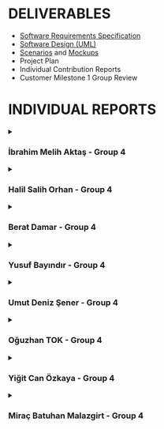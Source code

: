 # **DELIVERABLES**
* [Software Requirements Specification](https://github.com/bounswe/bounswe2022group4/wiki/Requirements)
* [Software Design (UML)](https://github.com/bounswe/bounswe2022group4/wiki/Class-Diagram)
* [Scenarios](https://github.com/bounswe/bounswe2022group4/wiki/User-Scenarios) and [Mockups](https://github.com/bounswe/bounswe2022group4/wiki/Mockups)
* Project Plan
* Individual Contribution Reports
* Customer Milestone 1 Group Review

# **INDIVIDUAL REPORTS**

<details>
<summary>

### **İbrahim Melih Aktaş - Group 4**

</summary>
  
### **Responsibilities**
My main responsilibity was the deployment. Dockerizing backend and deploying it on the AWS EC2 machine. Creating a CI/CD pipeline with Github Actions. 


### **Main contributions**
* I created an AWS account and a user with necessary permissions(#251, #252). 
* I created Dockerfile and docker-compose.yml to dockerize our project's backend(#249). 
* I prepared a CI/CD pipeline using Github Actions(#250). It builds docker image and it pushes it to the AWS ECR. Then it connects to our EC2 machine, pulls new image and runs it on the [EC2 machine](http://3.75.133.58:8080/swagger). 
* I increased the token expiration time in order to make testing easier.


#### **Code Related Significant Issues**
* [Create a Github Actions Workflow for backend deployment](https://github.com/bounswe/bounswe2022group4/issues/250)
* [Create a new AWS account](https://github.com/bounswe/bounswe2022group4/issues/251)
* [Create a user for the AWS with the necessary permissions](https://github.com/bounswe/bounswe2022group4/issues/252)
* [Backend: Increase token expiration time](https://github.com/bounswe/bounswe2022group4/issues/293)

#### **Management Related Significant Issues**
* [Commit message format](https://github.com/bounswe/bounswe2022group4/issues/292)



### **Pull Requests**
*  [Heka backend deployment](https://github.com/bounswe/bounswe2022group4)
*  [Increase JWT token expiration time](https://github.com/bounswe/bounswe2022group4)


### **Additional Information**
.
</details>

<details>
  <summary>

### **Halil Salih Orhan - Group 4**

  </summary>

## 1. Who am I?

- Name: Halil Salih Orhan
- Student ID: 2018400057
- Email: halilsalihorhan@gmail.com
- Personal wiki: [Halil Salih Orhan](https://github.com/bounswe/bounswe2022group4/wiki/Halil-Salih-Orhan)
- involved the project this semester as an Android Developer.
## 2. Responsibilities
- I have been working on the Android application of the project.
- As an newbee in the project, I should have learned the basics of the project and the structure of the project. And, create a personal wiki page for me.
- Because I am the most experienced Android developer in the team, at first, we decided to assign me initial tasks, as creating the project structure, setting up the project, and creating the initial UI.
- Due to some problems my teammates faced, I had to take over some of their tasks, as creating the login and sign up pages.
## 3. Contributions
In the demo, I have shown the following features:
- functional Login and Sign Up pages
- Navigation with bottom navigation bar
- Empty Home page
- Empty Profile page
- TimeLine page with a list of mock posts
- logout button

## 4. My Issues
### Management Related Issues
- I have created my personal wiki page. ([issue 232](https://github.com/bounswe/bounswe2022group4/issues/232) / [commit page](https://github.com/bounswe/bounswe2022group4/wiki/Halil-Salih-Orhan))
### Technical Issues
- I have created the project structure, set up the project, and created the initial UI. ( [issue 233](https://github.com/bounswe/bounswe2022group4/issues/233) /
[commit](https://github.com/bounswe/bounswe2022group4/commit/a4a274faa7c622f900529bf3172885468e79414d) )
- I have created functional the login and sign up pages. ([issue 272](https://github.com/bounswe/bounswe2022group4/issues/272) / [PR 273](https://github.com/bounswe/bounswe2022group4/pull/273))
- I have created a mock Suggestions page. ([issue 240](https://github.com/bounswe/bounswe2022group4/issues/240) / [commit](https://github.com/bounswe/bounswe2022group4/commit/7d3aee0e9ad9be2ebbf756b2c8e3e6ae1bb2b9b7))
### Issues I Reviewed
- [Issue 253](https://github.com/bounswe/bounswe2022group4/issues/253)

## 5. Pull Requests
- [heka-mobile-auth -> heka-mobile](https://github.com/bounswe/bounswe2022group4/pull/273)
- [heka-mobile -> master]


</details>


<details>
  <summary>

###  **Berat Damar - Group 4**
    
</summary>
  
###  **Member**

* Name: Berat Damar
* Student ID: 2018400039
* Group4 - Frontend Team
### **Responsibilities**
  * Designing the login screen
  * Implementing the login screen and making its back-end connection
  * Writing tests for login screen
  * Creating test base for frontend
  * Documenting a general meeting note and a front-end team note
  * Doing research on technologies needed to use on front-end development and documenting it
  * Reviewing all works done by frontend teammates
  * Reviewing all requirements
  * Revising Use Case Diagram.
  * Attending Weekly Meetings
  * As a member of the front-end team, contributing to the development of the front-end and the main decisions about the project.

### **Main contributions**

At the beginning of semester, I redesigned my personal wiki page.Since I am a member of the front-end team, I especially contributed to the front side with React.Firstly, I researched technologies on front-end development and I documented it as a summary.We dediced to use React for development. I had no prior knowledge about the frontend development, so I spent a lot of time for learning and practicing React after we decided to use this library.Secondly, we discussed which pages we implement for Milestone 1. We decided 4 pages: login, sign up, profile page and homepage. I implemented login page.Finally, I did a research on testing with React and I wrote the tests of login page. On the other hand, I also contributed to management of project. I revised our requirements and made suggestions for improvements. I am responsible of revision of use case diagram. 



#### **Code Related Significant Issues**
* [Frontend: Implementation of Login Page](https://github.com/bounswe/bounswe2022group4/issues/259)
* [Frontend Bug: Login Page Affects All Other Pages](https://github.com/bounswe/bounswe2022group4/issues/268)
* [Frontend: Backend Connection of Login Page](https://github.com/bounswe/bounswe2022group4/issues/259)
* [Frontend: Unit Tests for Log in Page](https://github.com/bounswe/bounswe2022group4/issues/284)
  
#### **Management Related Significant Issues**
* [Researching Frontend Development with React ](https://github.com/bounswe/bounswe2022group4/issues/237)
* [Learning HTML and CSS before starting to learn React](https://github.com/bounswe/bounswe2022group4/issues/238)
* [Learning Frontend Development with React ](https://github.com/bounswe/bounswe2022group4/issues/243)
* [Update Personal Wiki Page](https://github.com/bounswe/bounswe2022group4/issues/227) 
* [Revising the requirements](https://github.com/bounswe/bounswe2022group4/issues/226)
* [Documenting Meeting Notes for the Meeting 2 of Frontend Team](https://github.com/bounswe/bounswe2022group4/issues/262)
* [Documenting General Meeting Notes for the Meeting 2](https://github.com/bounswe/bounswe2022group4/issues/269)
* [Revising the Use Case Diagram](https://github.com/bounswe/bounswe2022group4/issues/235)


### **Pull Requests**
* [Implementing login page using e-mail and password without backend connection](https://github.com/bounswe/bounswe2022group4/pull/265)
* [Bug: Login page affects all other pages in terms of color,style etc](https://github.com/bounswe/bounswe2022group4/pull/267)
* [Login page is connected to backend](https://github.com/bounswe/bounswe2022group4/pull/267)
* [Login page test are implemented](https://github.com/bounswe/bounswe2022group4/pull/288)

### **Additional Information**
I attended all general and frontend meetings. I also reviewed a lot of issues and pull requests. 
  
</details>








<details>
  <summary>

###  **Yusuf Bayındır - Group 4**
    
</summary>

- Student ID: 2017400042
- Email: yusuf.bayindir@boun.edu.tr
- Personal Wiki: [Yusuf Bayındır](https://github.com/bounswe/bounswe2022group4/wiki/Yusuf-Bay%C4%B1nd%C4%B1r)
- Team: Backend Development Team
  
  ### **Responsibilities**
- I was responsible for integrating Swagger UI and implementing unit tests for registration and login functionalitites. 
- My other partial responsibilities were revisiting [Requirements](https://github.com/bounswe/bounswe2022group4/wiki/Requirements) & [Class Diagram](https://github.com/bounswe/bounswe2022group4/wiki/Class-Diagram), organizing Wiki, and notetaking for some meetings. 


### **Main contributions**
- Note taker. [CMPE451-General Meeting #1](https://github.com/bounswe/bounswe2022group4/wiki/Meeting-%231,-10.10.2022), [Backend Meeting #1](https://github.com/bounswe/bounswe2022group4/wiki/Backend-Team-Meeting-%231,-20.10.2022)
- Organizing Wiki. [Branch Management](https://github.com/bounswe/bounswe2022group4/wiki/Branch-Management)
- Backend development: [Swagger Integration](https://github.com/bounswe/bounswe2022group4/issues/254), [Unit Tests](https://github.com/bounswe/bounswe2022group4/issues/291)
- Revision on Requirements and Class Diagram. [Requirements](https://github.com/bounswe/bounswe2022group4/wiki/Requirements), [Class Diagram](https://github.com/bounswe/bounswe2022group4/wiki/Class-Diagram)


#### **Code Related Significant Issues**
* [Swagger integration](https://github.com/bounswe/bounswe2022group4/issues/254)
* [Unit tests for register and login functionalities](https://github.com/bounswe/bounswe2022group4/issues/291)


#### **Management Related Significant Issues**
* [Revision on requirements](https://github.com/bounswe/bounswe2022group4/issues/226)
* [Organizing Git workspace](https://github.com/bounswe/bounswe2022group4/issues/253)
* [Revision on Class Design](https://github.com/bounswe/bounswe2022group4/issues/302)


### **Pull Requests**
*  [Swagger Integration](https://github.com/bounswe/bounswe2022group4/pull/261)
*  [Enhancement to Swagger Integration](https://github.com/bounswe/bounswe2022group4/pull/283)
*  [Unit Tests for Register and Login Functionalities](https://github.com/bounswe/bounswe2022group4/pull/298)

</details>
<details>
  <summary>

###  **Umut Deniz Şener - Group 4**
    
</summary>
  ###  **Member**

Name: Umut Deniz Şener
Student ID: 2018400255
Group4 - Frontend Team
### **Responsibilities**
  * Creating a code base for frontend team in order to start building our web application HEKA.
  * Implementing a navigation bar that allows users navigating to another components.
  * Implementing Post component.
  * Implementing PostBox component which renders multiple posts.
  * Implementing Home Page.
  * Implementing unit test cases for Home Page.
  * Implementing the backend connection base for the web application.
  * Implementing functions that make requests to the backend easily.
  * Improving UI of the sign in and sign up pages.
  * Reviewing the pull requests and issues in frontend team.
  * Providing support to other frontend team members while they encountered a problem.
  * Making research on React Hooks, Saas, Css Text Animations, Responsive Css Design, React Libraries.
  * Implementing a structure for Lifting State Up.

### **Main contributions**

Since i have some experience in React before, I have created the code base for the frontend team (Arranging folder and file formats, Implementing router mechanism, Installing libraries). Then i have implemented the navigation bar by using best practises of React and css. I also responsible for the home page. In the home page we need to render the posts written by the users. In order to do that i first created Post component that renders a single post. Then i have implemented PostBox component that renders multiple post with the data i have created. Then i implemented HomePage component with the PostBox component and implemented unit test cases for these components. I also create a backend connection base by using appropriate React libraries and implement postLogin and postRegister functions that enable easily making http request to the relevant rest apis. I also added css animations to the navigation bar and home page and helped to improve ui of the login and sign up pages. Lastly, I implemented a structure for lifting state up that allow us to store global states in React after i implement it I hide private components from unauthorized users.


#### **Code Related Significant Issues**
* [Frontend: Create a Code Base for Frontend Team](https://github.com/bounswe/bounswe2022group4/issues/231)
* [Frontend: Create a Navigation Bar for Web Application](https://github.com/bounswe/bounswe2022group4/issues/236)
* [Frontend: Implement Post and PostBox Component Structure for Home Page](https://github.com/bounswe/bounswe2022group4/issues/257)
* [Frontend: Frontend: Render the Posts in the HomePage](https://github.com/bounswe/bounswe2022group4/issues/260)
* [Frontend: Creating A Base For Backend Connection](https://github.com/bounswe/bounswe2022group4/issues/270)
* [Frontend: UI Improvement For Login Page](https://github.com/bounswe/bounswe2022group4/issues/275)
* [Frontend: UI Improvement For Navigation Bar](https://github.com/bounswe/bounswe2022group4/issues/277)
* [Frontend: UI Improvement For Home Page](https://github.com/bounswe/bounswe2022group4/issues/287)
* [Frontend: Unit Test Cases For Home Page](https://github.com/bounswe/bounswe2022group4/issues/285)
* [Frontend: Lifting State Up Login Information](https://github.com/bounswe/bounswe2022group4/issues/300)

#### **Management Related Significant Issues**
* [Revision on Recommendation Requirements](https://github.com/bounswe/bounswe2022group4/issues/228)


### **Pull Requests**
*  [Creating A Base For Backend Connection](https://github.com/bounswe/bounswe2022group4/pull/271)
*  [UI Improvement For Login Page](https://github.com/bounswe/bounswe2022group4/pull/276)
*  [UI Improvement For Navigation Bar](https://github.com/bounswe/bounswe2022group4/pull/278)
*  [UI Improvement For Home Page](https://github.com/bounswe/bounswe2022group4/pull/289)
*  [Unit Test Cases For Home Page](https://github.com/bounswe/bounswe2022group4/pull/290)
*  [Store Login Info in Global State and Using In Navigation Bar](https://github.com/bounswe/bounswe2022group4/pull/301)

### **Additional Information**
Since i created the code base for the frontend team. I make my first commits directly to main frontend branch. So the issues that i first implemented could not seen in the pull request i put the relevant commit links below:
* [Commit: Create a Code Base for Frontend Team](https://github.com/bounswe/bounswe2022group4/commit/8942126cbe9f4a7ae4ae0f2a73a85660c6409abd)
* [Commit: Create a Navigation Bar for Web Application](https://github.com/bounswe/bounswe2022group4/commit/a3274bd38ceb60468a96f5c375d00289a07a60e1)
* [Commit 1: Implement Post and PostBox Component Structure for Home Page](https://github.com/bounswe/bounswe2022group4/commit/2cf41b10ba35f1cfcab88874c9deef135645ae98)
* [Commit 2: Implement Post and PostBox Component Structure for Home Page](https://github.com/bounswe/bounswe2022group4/commit/e980a415b8751fa4302df286923310d3c1a0420e)
* [Commit: Render the Posts in the HomePage](https://github.com/bounswe/bounswe2022group4/commit/dc4439ea02b40eceab1b492e84c0e4673dd237ce)

</details>

















<details>
  <summary>

### **Oğuzhan TOK - Group 4**

  </summary>

## 1. Who am I?

- Name: Oğuzhan Tok
- Student ID: 2019400267
- Email: oguzhan.tok@boun.edu.tr
- Personal wiki: [Oğuzhan Tok](https://github.com/bounswe/bounswe2022group4/wiki/O%C4%9Fuzhan-Tok)
- I am working as a backend developer on the project.

## 2. Responsibilities
- I have been working on the backend API of the project.
- I took responsibility for the development of the Authentication API.
- I also took responsibility for the creation of the Postman Collection of the developed API.
- I played an active role in the planning and the distribution of the tasks within the team.
- Revision of Project Plan.  
 

## 3. Contributions
- I have developed the following endpoints:
- /api/user/register
- /api/user/login
- /api/user/logout
- /api/user/home
- I have created the Postman Collection for the Authentication API in order Frontend and Android teams to make request easily. 

## 4. My Issues
### Code related significant issues:
-  Backend: Implement authentication API using JWT Tokens([issue 255](https://github.com/bounswe/bounswe2022group4/issues/255) /
[commit](https://github.com/bounswe/bounswe2022group4/commit/7ed4480d70f3bc10207c228af015be23ea42e4ed) )

### Management Related Issues 
- Backend: Create Postman collection for backend authentication API([issue 266](https://github.com/bounswe/bounswe2022group4/issues/266)
- Revision of the Project Plan([issue 307](https://github.com/bounswe/bounswe2022group4/issues/307)

### Issues and Pull Requests I Reviewed
- [heka-backend-token-time -> heka-backend](https://github.com/bounswe/bounswe2022group4/pull/294)
- [heka-backend-test -> heka-backend](https://github.com/bounswe/bounswe2022group4/pull/298)
- [heka-backend-swagger-ui -> heka-backend](https://github.com/bounswe/bounswe2022group4/pull/261)

## 5. Pull Requests
- [heka-backend -> master](https://github.com/bounswe/bounswe2022group4/pull/299)

</details>

<details>
  <summary>

###  **Yiğit Can Özkaya - Group 4**
    
</summary>
## 1. Who am I?

- Name: Yiğit Can Özkaya
- Student ID: 2017400036
- Email: yigit.ozkaya@boun.edu.tr
- I am working as a front-end developer on the project.

## 2. Responsibilities
- I have been working on the front-end development for this project.
- I took responsibility for the development of the sign-up page.
- I played an active role in the planning and the distribution of the tasks within the team.

## 3. Contributions
- I created a sign-up component for the project
- I connected sign-up datas to the backend
- I changed the styles for more user friendliiness
- I took an active role into decisions and to-dos for the project
- I check the registration datas for proper registration

## 4. My Issues
### Code related significant issues:
-  All codes related to sign-up and backend connection([issue 296](https://github.com/bounswe/bounswe2022group4/issues/296) /
  [issue 280](https://github.com/bounswe/bounswe2022group4/issues/280))


### Management Related Issues 
- ([issue 303](https://github.com/bounswe/bounswe2022group4/issues/303))

### Issues and Pull Requests I Reviewed
- [My reviews](https://github.com/bounswe/bounswe2022group4/issues/304)
- [My reviews](https://github.com/bounswe/bounswe2022group4/issues/264)
- [My reviews](https://github.com/bounswe/bounswe2022group4/pull/260)

## 5. Pull Requests
- [Sign-up](https://github.com/bounswe/bounswe2022group4/pull/295)
- [Sign-up](https://github.com/bounswe/bounswe2022group4/pull/281)

</details>

  

<details>
  <summary>

###  **Miraç Batuhan Malazgirt - Group 4**
    
</summary>
  
  ## 1. Who am I?
  
* Name: Miraç Batuhan Malazgirt
  
* Student ID: 2018400156
  
* Group 4 - Frontend Team
  
## 2. Responsibilities
  
  * Making research on React and learning it from scratch.
  * Attending weekly meetings.
  * Implementing Card component.
  * Implementing  Modal component which renders multiple cards.
  * Designing the Profil Page section of the project.
  * Implementing design of the Profil Page.
  * Implementing unit test cases for Profile Pages.
  * Preparing realistic data for presentation.
  * Preparing docker files for deployment.
  * Reviewing the pull requests and issues.
  
## 3. Contributions
  
  Since I did not have any experience with React before this project I had to start from the scratch. First I have finished an 10 hour React bootcamp video. After that using the best practices I have started to code the section of the project that is assigned to me. The assigned part was Profile Page. First I have designed the structure of the page. After that I have started researching to find best React library to use. I have decided to Reactstrap. 

  I have begun to implement the components of the project. I have implemented Card, Modal components and also using row and col's from the library I have implemented the general structure design of the page. Lastly I have prepared realistic data for presentation that will be done in the lecture hours. After all of that I have created my pull request and closed the issues, I also made contributions to the deployment side of the project.

#### **Code Related Significant Issues**
* [Frontend: Create the Profile Page Section of the Project ( 1/4th of the frontend side )](https://github.com/bounswe/bounswe2022group4/issues/263)

#### **Management Related Significant Issues**
* [Docker file creation](https://github.com/bounswe/bounswe2022group4/issues/306)

## 4. Pull Requests
  
*  [Profile Page is implemented](https://github.com/bounswe/bounswe2022group4/pull/305)

## 5. Additional Information
  
You can also see the total of code contribution that I made from the 'files changed' section of the pull request. I have made approximately 500 lines of code contribution to our frontend code base. 
https://github.com/bounswe/bounswe2022group4/pull/305/files
</details>







